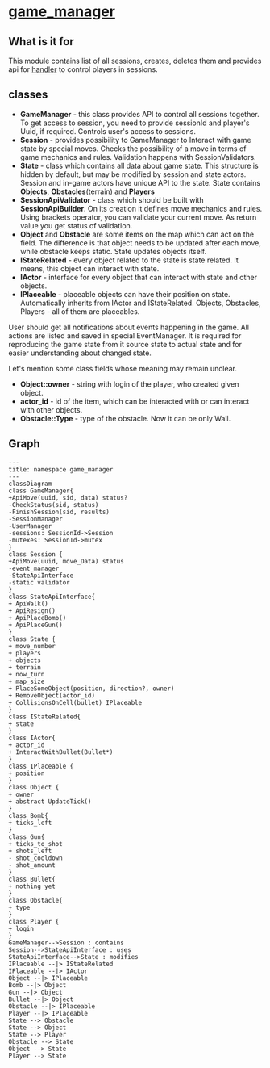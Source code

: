 # [game_manager](https://github.com/LeeDoor/game_webserver/tree/main/src/game_manager)
## What is it for
This module contains list of all sessions, creates, deletes them and provides api for [handler](http_handler) to control players in sessions.
##  classes
* **GameManager** - this class provides API to control all sessions together. To get access to session, you need to provide sessionId and player's Uuid, if required. Controls user's access to sessions.
* **Session** - provides possibility to GameManager to Interact with game state by special moves. Сhecks the possibility of a move in terms of game mechanics and rules. Validation happens with SessionValidators. 
* **State** - class which contains all data about game state. This structure is hidden by default, but may be modified by session and state actors. Session and in-game actors have unique API to the state. State contains **Objects**, **Obstacles**(terrain) and **Players**
* **SessionApiValidator** - class which should be built with **SessionApiBuilder**. On its creation it defines move mechanics and rules. Using brackets operator, you can validate your current move. As return value you get status of validation. 
* **Object** and **Obstacle** are some items on the map which can act on the field. The difference is that object needs to be updated after each move, while obstacle keeps static. State updates objects itself.
* **IStateRelated** - every object related to the state is state related. It means, this object can interact with state.
*  **IActor** - interface for every object that can interact with state and other objects.
* **IPlaceable** - placeable objects can have their position on state. Automatically inherits from IActor and IStateRelated. Objects, Obstacles, Players - all of them are placeables.

User should get all notifications about events happening in the game. All actions are listed and saved in special EventManager. It is required for reproducing the game state from it source state to actual state and for easier understanding about changed state.

Let's mention some class fields whose meaning may remain unclear.
* **Object::owner** - string with login of the player, who created given object.
* **actor_id** - id of the item, which can be interacted with or can interact with other objects.
* **Obstacle::Type** - type of the obstacle. Now it can be only Wall.

## Graph
```mermaid
---
title: namespace game_manager
---
classDiagram
class GameManager{
+ApiMove(uuid, sid, data) status?
-CheckStatus(sid, status)
-FinishSession(sid, results)
-SessionManager
-UserManager
-sessions: SessionId->Session
-mutexes: SessionId->mutex
}
class Session {
+ApiMove(uuid, move_Data) status
-event_manager
-StateApiInterface
-static validator
}
class StateApiInterface{
+ ApiWalk()
+ ApiResign()
+ ApiPlaceBomb()
+ ApiPlaceGun()
}
class State {
+ move_number
+ players
+ objects
+ terrain
+ now_turn
+ map_size
+ PlaceSomeObject(position, direction?, owner)
+ RemoveObject(actor_id)
+ CollisionsOnCell(bullet) IPlaceable
}
class IStateRelated{
+ state
}
class IActor{
+ actor_id
+ InteractWithBullet(Bullet*)
}
class IPlaceable {
+ position
}
class Object {
+ owner
+ abstract UpdateTick()
}
class Bomb{
+ ticks_left
}
class Gun{
+ ticks_to_shot
+ shots_left
- shot_cooldown
- shot_amount
}
class Bullet{
+ nothing yet
}
class Obstacle{
+ type
}
class Player {
+ login
}
GameManager-->Session : contains
Session-->StateApiInterface : uses
StateApiInterface-->State : modifies
IPlaceable --|> IStateRelated
IPlaceable --|> IActor
Object --|> IPlaceable
Bomb --|> Object
Gun --|> Object
Bullet --|> Object
Obstacle --|> IPlaceable
Player --|> IPlaceable
State --> Obstacle
State --> Object
State --> Player
Obstacle --> State
Object --> State
Player --> State
```